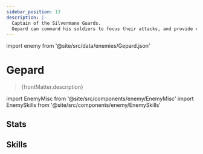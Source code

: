 ```yaml
---
sidebar_position: 13
description: |-
  Captain of the Silvermane Guards.
  Gepard can command his soldiers to focus their attacks, and provide each of them with a barrier that blocks one attack.
---
```


import enemy from '@site/src/data/enemies/Gepard.json'

# Gepard
<blockquote>{frontMatter.description}</blockquote>

import EnemyMisc from '@site/src/components/enemy/EnemyMisc'
import EnemySkills from '@site/src/components/enemy/EnemySkills'

## Stats

<EnemyMisc enemy={enemy} variant={0} />

## Skills

<EnemySkills enemy={enemy} variant={0} />
